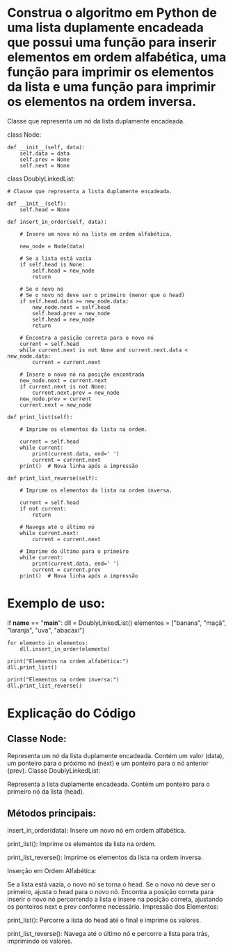 # Construa o algoritmo em Python de uma lista duplamente encadeada que possui uma função para inserir elementos em ordem alfabética, uma função para imprimir os elementos da lista e uma função para imprimir os elementos na ordem inversa.

Classe que representa um nó da lista duplamente encadeada.

class Node:
    
    def __init__(self, data):
        self.data = data
        self.prev = None
        self.next = None

class DoublyLinkedList:
    
    # Classe que representa a lista duplamente encadeada.
    
    def __init__(self):
        self.head = None

    def insert_in_order(self, data):
        
        # Insere um novo nó na lista em ordem alfabética.
        
        new_node = Node(data)
        
        # Se a lista está vazia
        if self.head is None:
            self.head = new_node
            return

        # Se o novo nó
        # Se o novo nó deve ser o primeiro (menor que o head)
        if self.head.data >= new_node.data:
            new_node.next = self.head
            self.head.prev = new_node
            self.head = new_node
            return
        
        # Encontra a posição correta para o novo nó
        current = self.head
        while current.next is not None and current.next.data < new_node.data:
            current = current.next

        # Insere o novo nó na posição encontrada
        new_node.next = current.next
        if current.next is not None:
            current.next.prev = new_node
        new_node.prev = current
        current.next = new_node

    def print_list(self):
        
        # Imprime os elementos da lista na ordem.
        
        current = self.head
        while current:
            print(current.data, end=' ')
            current = current.next
        print()  # Nova linha após a impressão

    def print_list_reverse(self):
        
        # Imprime os elementos da lista na ordem inversa.
        
        current = self.head
        if not current:
            return
        
        # Navega até o último nó
        while current.next:
            current = current.next
        
        # Imprime do último para o primeiro
        while current:
            print(current.data, end=' ')
            current = current.prev
        print()  # Nova linha após a impressão

# Exemplo de uso:
if __name__ == "__main__":
    dll = DoublyLinkedList()
    elementos = ["banana", "maçã", "laranja", "uva", "abacaxi"]
    
    for elemento in elementos:
        dll.insert_in_order(elemento)
    
    print("Elementos na ordem alfabética:")
    dll.print_list()
    
    print("Elementos na ordem inversa:")
    dll.print_list_reverse()


# Explicação do Código
## Classe Node:

Representa um nó da lista duplamente encadeada.
Contém um valor (data), um ponteiro para o próximo nó (next) e um ponteiro para o nó anterior (prev).
Classe DoublyLinkedList:

Representa a lista duplamente encadeada.
Contém um ponteiro para o primeiro nó da lista (head).

## Métodos principais:
insert_in_order(data): Insere um novo nó em ordem alfabética.

print_list(): Imprime os elementos da lista na ordem.

print_list_reverse(): Imprime os elementos da lista na ordem inversa.

Inserção em Ordem Alfabética:

Se a lista está vazia, o novo nó se torna o head.
Se o novo nó deve ser o primeiro, ajusta o head para o novo nó.
Encontra a posição correta para inserir o novo nó percorrendo a lista e insere na posição correta, ajustando os ponteiros next e prev conforme necessário.
Impressão dos Elementos:

print_list(): Percorre a lista do head até o final e imprime os valores.

print_list_reverse(): Navega até o último nó e percorre a lista para trás, imprimindo os valores.

